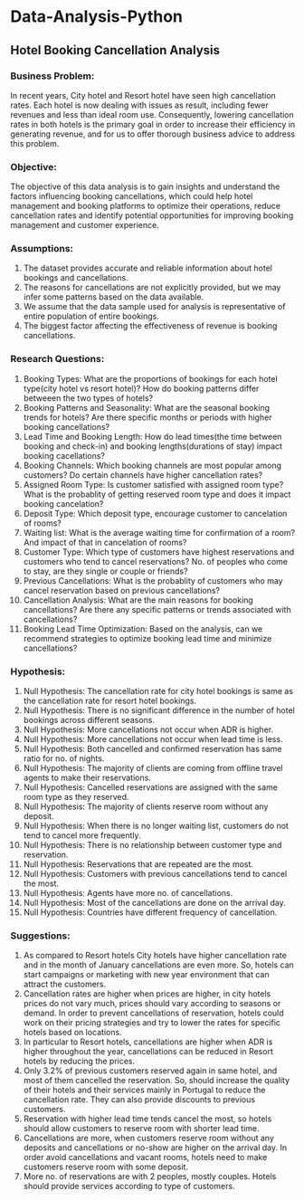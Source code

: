 # Data-Analysis-Python
## Hotel Booking Cancellation Analysis
### Business Problem:
In recent years, City hotel and Resort hotel have seen high cancellation rates. Each hotel is now dealing with issues as result, including fewer revenues and less than ideal room use. Consequently, lowering cancellation rates in both hotels is the primary goal in order to increase their efficiency in generating revenue, and for us to offer thorough business advice to address this problem.
### Objective:
The objective of this data analysis is to gain insights and understand the factors influencing booking cancellations, which could help hotel management and booking platforms to optimize their operations, reduce cancellation rates and identify potential opportunities for improving booking management and customer experience.
### Assumptions:
1. The dataset provides accurate and reliable information about hotel bookings and cancellations.
2. The reasons for cancellations are not explicitly provided, but we may infer some patterns based on the data available.
3. We assume that the data sample used for analysis is representative of entire population of entire bookings.
4. The biggest factor affecting the effectiveness of revenue is booking cancellations.
### Research Questions:
1. Booking Types: What are the proportions of bookings for each hotel type(city hotel vs resort hotel)? How do booking patterns differ betweeen the two types of hotels?
2. Booking Patterns and Seasonality: What are the seasonal booking trends for hotels? Are there specific months or periods with higher booking cancellations?
3. Lead Time and Booking Length: How do lead times(the time between booking and check-in) and booking lengths(durations of stay) impact booking cacellations?
4. Booking Channels: Which booking channels are most popular among customers? Do certain channels have higher cancellation rates?
5. Assigned Room Type: Is customer satisfied with assigned room type? What is the probablity of getting reserved room type and does it impact booking cancelation?
6. Deposit Type: Which deposit type, encourage customer to cancelation of rooms?
7. Waiting list: What is the average waiting time for confirmation of a room? And impact of that in cancelation of rooms?
8. Customer Type: Which type of customers have highest reservations and customers who tend to cancel reservations? No. of peoples who come to stay, are they single or couple or friends?
9. Previous Cancellations: What is the probablity of customers who may cancel reservation based on previous cancellations?
10. Cancellation Analysis: What are the main reasons for booking cancellations? Are there any specific patterns or trends associated with cancellations?
11. Booking Lead Time Optimization: Based on the analysis, can we recommend strategies to optimize booking lead time and minimize cancellations?
### Hypothesis:
1. Null Hypothesis: The cancellation rate for city hotel bookings is same as the cancellation rate for resort hotel bookings.
2. Null Hypothesis: There is no significant difference in the number of hotel bookings across different seasons.
3. Null Hypothesis: More cancellations not occur when ADR is higher.
4. Null Hypothesis: More cancellations not occur when lead time is less.
5. Null Hypothesis: Both cancelled and confirmed reservation has same ratio for no. of nights.
6. Null Hypothesis: The majority of clients are coming from offline travel agents to make their reservations.
7. Null Hypothesis: Cancelled reservations are assigned with the same room type as they reserved.
8. Null Hypothesis: The majority of clients reserve room without any deposit.
9. Null Hypothesis: When there is no longer waiting list, customers do not tend to cancel more frequently.
10. Null Hypothesis: There is no relationship between customer type and reservation.
11. Null Hypothesis: Reservations that are repeated are the most.
12. Null Hypothesis: Customers with previous cancellations tend to cancel the most.
13. Null Hypothesis: Agents have more no. of cancellations.
14. Null Hypothesis: Most of the cancellations are done on the arrival day.
15. Null Hypothesis: Countries have different frequency of cancellation.
### Suggestions:
1. As compared to Resort hotels City hotels have higher cancellation rate and in the month of January cancellations are even more. So, hotels can start campaigns or marketing with new year environment that can attract the customers.
2. Cancellation rates are higher when prices are higher, in city hotels prices do not vary much, prices should vary according to seasons or demand. In order to prevent cancellations of reservation, hotels could work on their pricing strategies and try to lower the rates for specific hotels based on locations. 
3. In particular to Resort hotels, cancellations are higher when ADR is higher throughout the year, cancellations can be reduced in Resort hotels by reducing the prices.
4. Only 3.2% of previous customers reserved again in same hotel, and most of them cancelled the reservation. So, should increase the quality of their hotels and their services mainly in Portugal to reduce the cancellation rate. They can also provide discounts to previous customers.
5. Reservation with higher lead time tends cancel the most, so hotels should allow customers to reserve room with shorter lead time.
6. Cancellations are more, when customers reserve room without any deposits and cancellations or no-show are higher on the arrival day. In order avoid cancellations and vacant rooms, hotels need to make customers reserve room with some deposit.
7. More no. of reservations are with 2 peoples, mostly couples. Hotels should provide services according to type of customers.
